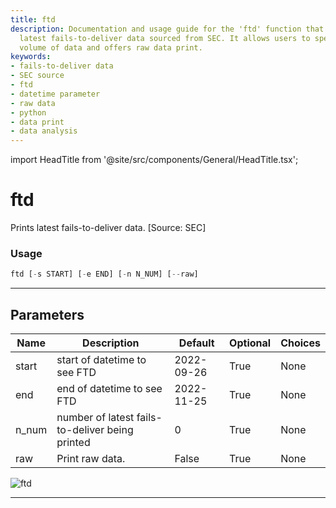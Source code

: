 ```yaml
---
title: ftd
description: Documentation and usage guide for the 'ftd' function that prints the
  latest fails-to-deliver data sourced from SEC. It allows users to specify date range,
  volume of data and offers raw data print.
keywords:
- fails-to-deliver data
- SEC source
- ftd
- datetime parameter
- raw data
- python
- data print
- data analysis
---
```


import HeadTitle from '@site/src/components/General/HeadTitle.tsx';

<HeadTitle title="ftd - Dps - Stocks - Reference | OpenBB Terminal Docs" />

# ftd

Prints latest fails-to-deliver data. [Source: SEC]

### Usage

```python
ftd [-s START] [-e END] [-n N_NUM] [--raw]
```

---

## Parameters

| Name | Description | Default | Optional | Choices |
| ---- | ----------- | ------- | -------- | ------- |
| start | start of datetime to see FTD | 2022-09-26 | True | None |
| end | end of datetime to see FTD | 2022-11-25 | True | None |
| n_num | number of latest fails-to-deliver being printed | 0 | True | None |
| raw | Print raw data. | False | True | None |

![ftd](https://user-images.githubusercontent.com/46355364/154075166-a5a84604-e8ec-46d5-a990-8ca3d928c662.png)

---
